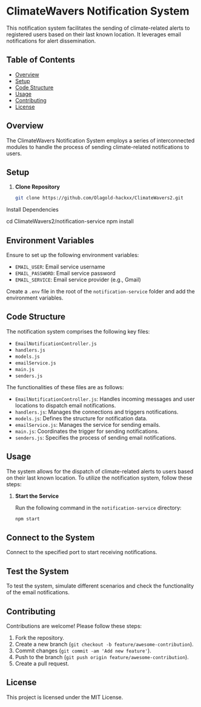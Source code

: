 # ClimateWavers Notification System

This notification system facilitates the sending of climate-related alerts to registered users based on their last known location. It leverages email notifications for alert dissemination.

## Table of Contents

- [Overview](#overview)
- [Setup](#setup)
- [Code Structure](#code-structure)
- [Usage](#usage)
- [Contributing](#contributing)
- [License](#license)

## Overview

The ClimateWavers Notification System employs a series of interconnected modules to handle the process of sending climate-related notifications to users.

## Setup

1. **Clone Repository**

   ```bash
   git clone https://github.com/Olagold-hackxx/ClimateWavers2.git


Install Dependencies

cd ClimateWavers2/notification-service
npm install

## Environment Variables

Ensure to set up the following environment variables:

- `EMAIL_USER`: Email service username
- `EMAIL_PASSWORD`: Email service password
- `EMAIL_SERVICE`: Email service provider (e.g., Gmail)

Create a `.env` file in the root of the `notification-service` folder and add the environment variables.

## Code Structure

The notification system comprises the following key files:

- `EmailNotificationController.js`
- `handlers.js`
- `models.js`
- `emailService.js`
- `main.js`
- `senders.js`

The functionalities of these files are as follows:

- `EmailNotificationController.js`: Handles incoming messages and user locations to dispatch email notifications.
- `handlers.js`: Manages the connections and triggers notifications.
- `models.js`: Defines the structure for notification data.
- `emailService.js`: Manages the service for sending emails.
- `main.js`: Coordinates the trigger for sending notifications.
- `senders.js`: Specifies the process of sending email notifications.

## Usage

The system allows for the dispatch of climate-related alerts to users based on their last known location. To utilize the notification system, follow these steps:

1. **Start the Service**

   Run the following command in the `notification-service` directory:

   ```bash
   npm start

## Connect to the System

Connect to the specified port to start receiving notifications.

## Test the System

To test the system, simulate different scenarios and check the functionality of the email notifications.

## Contributing

Contributions are welcome! Please follow these steps:

1. Fork the repository.
2. Create a new branch (`git checkout -b feature/awesome-contribution`).
3. Commit changes (`git commit -am 'Add new feature'`).
4. Push to the branch (`git push origin feature/awesome-contribution`).
5. Create a pull request.

## License

This project is licensed under the MIT License.

